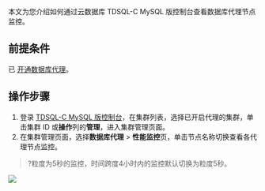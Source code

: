 本文为您介绍如何通过云数据库 TDSQL-C MySQL 版控制台查看数据库代理节点监控。

## 前提条件
已 [开通数据库代理](https://cloud.tencent.com/document/product/1003/76780)。

## 操作步骤
1. 登录 [TDSQL-C MySQL 版控制台](https://console.cloud.tencent.com/cynosdb/mysql)，在集群列表，选择已开启代理的集群，单击集群 ID 或**操作**列的**管理**，进入集群管理页面。
2. 在集群管理页面，选择**数据库代理** > **性能监控**页，单击节点名称切换查看各代理节点监控。
>?粒度为5秒的监控，时间跨度4小时内的监控默认切换为粒度5秒。
>
![](https://qcloudimg.tencent-cloud.cn/raw/abaee281314c774eaf6be07e3bffe212.png)
